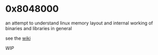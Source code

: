 # 0x8048000
an attempt to understand linux memory layout and internal working of binaries and libraries in general

see the [wiki](https://github.com/aspieln3r/spergland/wiki)

*WIP*
